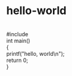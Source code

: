 # hello-world
<br>
#include<stdio.h><br>
int main()<br>
{<br>
  printf("hello, world\n");<br>
  return 0;<br>
}<br>
